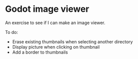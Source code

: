 # Godot image viewer
 An exercise to see if I can make an image viewer.

To do:
- Erase existing thumbnails when selecting another directory
- Display picture when clicking on thumbnail
- Add a border to thumbnails
